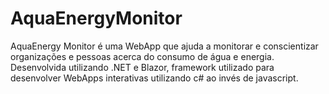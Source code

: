 # AquaEnergyMonitor
AquaEnergy Monitor é uma WebApp que ajuda a monitorar e conscientizar organizações e pessoas acerca do consumo de água e energia. Desenvolvida utilizando .NET e Blazor, framework utilizado para desenvolver WebApps interativas utilizando c# ao invés de javascript.
